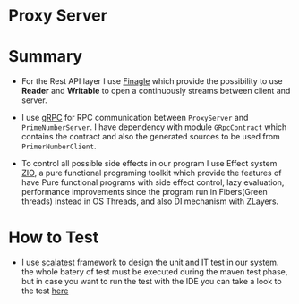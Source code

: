 # Proxy Server

# Summary  

* For the Rest API layer I use [Finagle](https://twitter.github.io/finagle/) which provide the possibility 
  to use **Reader** and **Writable** to open a continuously streams between client and server.
  
* I use [gRPC](https://grpc.io) for RPC communication between ```ProxyServer``` and ```PrimeNumberServer```.
  I have dependency with module ````GRpcContract```` which contains the contract and also the generated sources to be used from ```PrimerNumberClient```.
  
* To control all possible side effects in our program I use Effect system [ZIO](https://zio.dev), a pure functional programing toolkit
which provide the features of have Pure functional programs with side effect control,
  lazy evaluation, performance improvements since the program run in Fibers(Green threads) instead in OS Threads, and also DI mechanism with ZLayers.

# How to Test

* I use [scalatest](https://www.scalatest.org) framework to design the unit and IT test in our system.
the whole batery of test must be executed during the maven test phase, but in case you want to run the test
  with the IDE you can take a look to the test [here](src/test/scala)